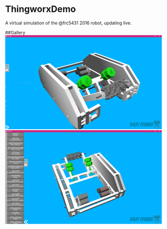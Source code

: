 # ThingworxDemo
A virtual simulation of the @frc5431 2016 robot, updating live.

##Gallery
![Demo 1](https://raw.githubusercontent.com/frc5431/ThingworxDemo/master/res/demo1.PNG)
![Demo 2](https://raw.githubusercontent.com/frc5431/ThingworxDemo/master/res/demo2.PNG)
